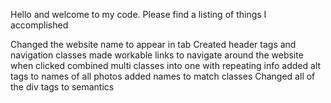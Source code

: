 Hello and welcome to my code. Please find a listing of things I accomplished 

Changed the website name to appear in tab
Created header tags and navigation classes 
made workable links to navigate around the website when clicked 
combined multi classes into one with repeating info
added alt tags to names of all photos
added names to match classes 
Changed all of the div tags to semantics 


